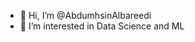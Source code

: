 - 👋 Hi, I’m @AbdumhsinAlbareedi
- 👀 I’m interested in Data Science and ML
 

<!---
AbdumhsinAlbareedi/AbdumhsinAlbareedi is a ✨ special ✨ repository because its `README.md` (this file) appears on your GitHub profile.
You can click the Preview link to take a look at your changes.
--->
